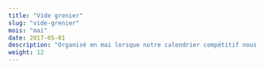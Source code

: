```yaml
---
title: "Vide grenier"
slug: "vide-grenier"
mois: "mai"
date: 2017-05-01
description: "Organisé en mai lorsque notre calendrier compétitif nous le permet. Il se déroule sur la place du château et permet à tous nos adhérents de pouvoir exposer et aux habitants du troisième de passer un moment agréable sous le soleil de mai."
weight: 12
---
```

